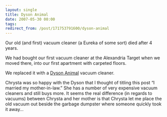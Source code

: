 ```yaml
---
layout: single
title: Dyson Animal
date: 2007-05-30 00:00
tags:
redirect_from: /post/171753791600/dyson-animal
---
```

Our old (and first) vacuum cleaner (a Eureka of some sort) died after 4 years.

We had bought our first vacuum cleaner at the Alexandria Target when we moved there, into our first apartment with carpeted floors.

We replaced it with a [Dyson Animal](http://www.dyson.com/range/feature_frame.asp?model=DC17-ANIMAL&amp;sinavtype=menu) vacuum cleaner.

Chrysta was so happy with the Dyson that I thought of titling this post &ldquo;I married my mother-in-law.&rdquo; She has a number of very expensive vacuum cleaners and still buys more. It seems the real difference (in regards to vacuums) between Chrysta and her mother is that Chrysta let me place the old vacuum out beside the garbage dumpster where someone quickly took it away&hellip;
